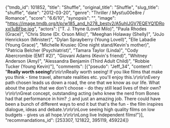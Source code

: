 {"tmdb_id": 101852, "title": "Shuffle", "original_title": "Shuffle", "slug_title": "shuffle", "date": "2012-03-20", "genre": "Thriller / Myst\u00e8re / Romance", "score": "6.6/10", "synopsis": "", "image": "https://image.tmdb.org/t/p/w185_and_h278_bestv2/A5uhIJGV7EQEYQ1DRoxxi1uBFbe.jpg", "actors": ["T. J. Thyne (Lovell Milo)", "Paula Rhodes (Grace)", "Chris Stone (Dr. Orson Milo)", "Meeghan Holaway (Shelly)", "JoJo Henrickson (Minister)", "Dylan Sprayberry (Young Lovell)", "Elle Labadie (Young Grace)", "Michelle Krusiec (One night stand/Kevin's mother)", "Patricia Belcher (Psychiatrist)", "Tamara Taylor (Linda)", "Cody Abercrombie (EMT #2)", "Giovani Adams (Kevin's friend)", "Whitney Anderson (Amy)", "Alessandra Benjamin (Third Adult Child)", "Robbie Tucker (Young Kevin)"], "comments": [{"pseudo": "Jeff_34", "content": "**Really worth seeing!**\r\n\r\nReally worth seeing! If you like films that make you think - time travel, alternate realities etc. you'll enjoy this.\r\n\r\nEvery path chosen leads us down a road, the one that we know as our life. What about the paths that we don't choose - do they still lead lives of their own?\r\n\r\nGreat concept, outstanding acting (who knew the nerd from Bones had that performance in him? ;) and just an amazing job. There could have been a bunch of different ways to end it but that's the fun - the film inspires dialogue, ideas and debate.\r\n\r\nLove seeing high quality films on low budgets - gives us all hope.\r\n\r\nLong live Independent films!"}], "recommandations_id": [253307, 121822, 395119, 459224]}